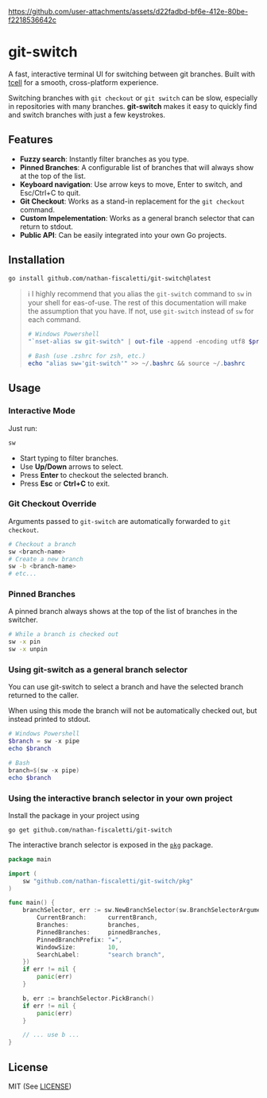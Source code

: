 https://github.com/user-attachments/assets/d22fadbd-bf6e-412e-80be-f2218536642c

# git-switch

A fast, interactive terminal UI for switching between git branches. Built with [tcell](https://github.com/gdamore/tcell) for a smooth, cross-platform experience.

Switching branches with `git checkout` or `git switch` can be slow, especially in repositories with many branches. **git-switch** makes it easy to quickly find and switch branches with just a few keystrokes.

## Features

- **Fuzzy search**: Instantly filter branches as you type.
- **Pinned Branches**: A configurable list of branches that will always show at the top of the list.
- **Keyboard navigation**: Use arrow keys to move, Enter to switch, and Esc/Ctrl+C to quit.
- **Git Checkout**: Works as a stand-in replacement for the `git checkout` command.
- **Custom Impelementation**: Works as a general branch selector that can return to stdout.
- **Public API**: Can be easily integrated into your own Go projects.

## Installation

```sh
go install github.com/nathan-fiscaletti/git-switch@latest
```

> ℹ️ I highly recommend that you alias the `git-switch` command to `sw` in your shell for eas-of-use. The rest of this documentation will make the assumption that you have. If not, use `git-switch` instead of `sw` for each command.
> 
> ```powershell
> # Windows Powershell
> "`nset-alias sw git-switch" | out-file -append -encoding utf8 $profile; . > $profile
> 
> # Bash (use .zshrc for zsh, etc.)
> echo "alias sw='git-switch'" >> ~/.bashrc && source ~/.bashrc
> ```

## Usage

### Interactive Mode

Just run:

```sh
sw
```

- Start typing to filter branches.
- Use **Up/Down** arrows to select.
- Press **Enter** to checkout the selected branch.
- Press **Esc** or **Ctrl+C** to exit.

### Git Checkout Override

Arguments passed to `git-switch` are automatically forwarded to `git checkout`.

```sh
# Checkout a branch
sw <branch-name>
# Create a new branch
sw -b <branch-name>
# etc...
```

### Pinned Branches

A pinned branch always shows at the top of the list of branches in the switcher.

```sh
# While a branch is checked out
sw -x pin
sw -x unpin
```

### Using git-switch as a general branch selector

You can use git-switch to select a branch and have the selected branch returned to the caller. 

When using this mode the branch will not be automatically checked out, but instead printed to stdout.

```powershell
# Windows Powershell
$branch = sw -x pipe
echo $branch

# Bash
branch=$(sw -x pipe)
echo $branch
```

### Using the interactive branch selector in your own project

Install the package in your project using

```
go get github.com/nathan-fiscaletti/git-switch
```

The interactive branch selector is exposed in the [`pkg`](./pkg) package.

```go
package main

import (
    sw "github.com/nathan-fiscaletti/git-switch/pkg"
)

func main() {
    branchSelector, err := sw.NewBranchSelector(sw.BranchSelectorArguments{
        CurrentBranch:      currentBranch,
        Branches:           branches,
        PinnedBranches:     pinnedBranches,
        PinnedBranchPrefix: "★",
        WindowSize:         10,
        SearchLabel:        "search branch",
    })
    if err != nil {
        panic(err)
    }

    b, err := branchSelector.PickBranch()
    if err != nil {
        panic(err)
    }

    // ... use b ...
}
```

## License

MIT (See [LICENSE](./LICENSE))
